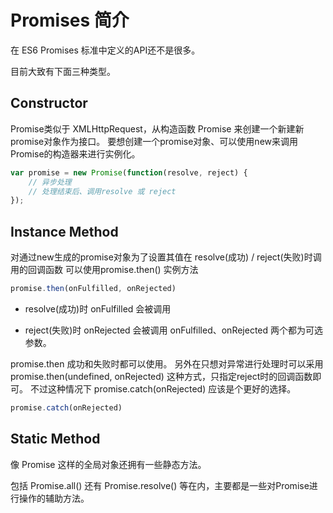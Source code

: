 # Promises 简介
在 ES6 Promises 标准中定义的API还不是很多。

目前大致有下面三种类型。
## Constructor
Promise类似于 XMLHttpRequest，从构造函数 Promise 来创建一个新建新promise对象作为接口。
要想创建一个promise对象、可以使用new来调用Promise的构造器来进行实例化。

```javascript
var promise = new Promise(function(resolve, reject) {
    // 异步处理
    // 处理结束后、调用resolve 或 reject
});
```

## Instance Method
对通过new生成的promise对象为了设置其值在 resolve(成功) / reject(失败)时调用的回调函数 可以使用promise.then() 实例方法

```javascript
promise.then(onFulfilled, onRejected)
```

+ resolve(成功)时
      onFulfilled 会被调用

+ reject(失败)时
      onRejected 会被调用
onFulfilled、onRejected 两个都为可选参数。

promise.then 成功和失败时都可以使用。 另外在只想对异常进行处理时可以采用 promise.then(undefined, onRejected) 这种方式，只指定reject时的回调函数即可。 不过这种情况下
promise.catch(onRejected) 应该是个更好的选择。

```javascript
promise.catch(onRejected)
```

## Static Method
像 Promise 这样的全局对象还拥有一些静态方法。

包括 Promise.all() 还有 Promise.resolve() 等在内，主要都是一些对Promise进行操作的辅助方法。
